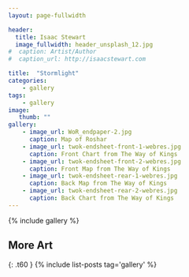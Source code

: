 ```yaml
---
layout: page-fullwidth

header:
  title: Isaac Stewart
  image_fullwidth: header_unsplash_12.jpg
#  caption: Artist/Author
#  caption_url: http://isaacstewart.com

title:  "Stormlight"
categories:
    - gallery
tags:
    - gallery
image:
   thumb: ""
gallery:
    - image_url: WoR_endpaper-2.jpg
      caption: Map of Roshar
    - image_url: twok-endsheet-front-1-webres.jpg
      caption: Front Chart from The Way of Kings
    - image_url: twok-endsheet-front-2-webres.jpg
      caption: Front Map from The Way of Kings
    - image_url: twok-endsheet-rear-1-webres.jpg
      caption: Back Map from The Way of Kings
    - image_url: twok-endsheet-rear-2-webres.jpg
      caption: Back Chart from The Way of Kings
---
```


{% include gallery %}

## More Art
{: .t60 }
{% include list-posts tag='gallery' %}

